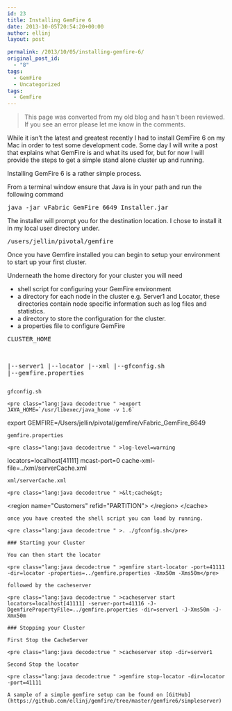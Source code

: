 ```yaml
---
id: 23
title: Installing GemFire 6
date: 2013-10-05T20:54:20+00:00
author: ellinj
layout: post

permalink: /2013/10/05/installing-gemfire-6/
original_post_id:
  - "8"
tags:
  - GemFire
  - Uncategorized
tags:
  - GemFire
---
```


>This page was converted from my old blog and hasn't been reviewed. If you see an error please let me know in the comments.

While it isn&#8217;t the latest and greatest recently I had to install GemFire 6 on my Mac in order to test some development code. Some day I will write a post that explains what GemFire is and what its used for, but for now I will provide the steps to get a simple stand alone cluster up and running.

Installing GemFire 6 is a rather simple process.

From a terminal window ensure that Java is in your path and run the following command

<pre class="lang:java decode:true " >java -jar vFabric_GemFire_6649_Installer.jar</pre>

The installer will prompt you for the destination location. I chose to install it in my local user directory under.

<pre class="lang:java decode:true " >/users/jellin/pivotal/gemfire</pre>

Once you have Gemfire installed you can begin to setup your environment to start up your first cluster.

Underneath the home directory for your cluster you will need

  * shell script for configuring your GemFire environment
  * a directory for each node in the cluster e.g. Server1 and Locator, these directories contain node specific information such as log files and statistics.
  * a directory to store the configuration for the cluster.
  * a properties file to configure GemFire </ul> 
    <pre>CLUSTER_HOME
|--server1
|--locator
|--xml
|--gfconfig.sh
|--gemfire.properties</pre>
    
    gfconfig.sh
    
    <pre class="lang:java decode:true " >export JAVA_HOME=`/usr/libexec/java_home -v 1.6`
export GEMFIRE=/Users/jellin/pivotal/gemfire/vFabric_GemFire_6649
</pre>
    
    gemfire.properties
    
    <pre class="lang:java decode:true " >log-level=warning
locators=localhost[41111]
mcast-port=0
cache-xml-file=../xml/serverCache.xml
</pre>
    
    xml/serverCache.xml
    
    <pre class="lang:java decode:true " >&lt;cache&gt;
   &lt;region name="Customers" refid="PARTITION"&gt;
   &lt;/region&gt;
&lt;/cache&gt;
</pre>
    
    once you have created the shell script you can load by running.
    
    <pre class="lang:java decode:true " >. ./gfconfig.sh</pre>
    
    ### Starting your Cluster
    
    You can then start the locator
    
    <pre class="lang:java decode:true " >gemfire start-locator -port=41111 -dir=locator -properties=../gemfire.properties -Xmx50m -Xms50m</pre>
    
    followed by the cacheserver
    
    <pre class="lang:java decode:true " >cacheserver start locators=localhost[41111] -server-port=41116 -J-DgemfirePropertyFile=../gemfire.properties -dir=server1 -J-Xms50m -J-Xmx50m
</pre>
    
    ### Stopping your Cluster
    
    First Stop the CacheServer
    
    <pre class="lang:java decode:true " >cacheserver stop -dir=server1
</pre>
    
    Second Stop the locator
    
    <pre class="lang:java decode:true " >gemfire stop-locator -dir=locator -port=41111
</pre>
    
    A sample of a simple gemfire setup can be found on [GitHub](https://github.com/ellinj/gemfire/tree/master/gemfire6/simpleserver)